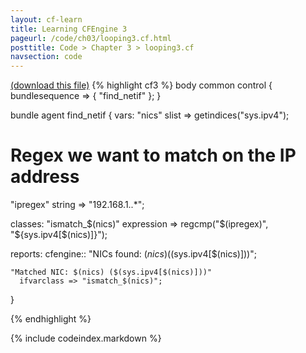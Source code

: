 ```yaml
---
layout: cf-learn
title: Learning CFEngine 3
pageurl: /code/ch03/looping3.cf.html
posttitle: Code > Chapter 3 > looping3.cf
navsection: code
---
```


[(download this file)](/src/ch03/looping3.cf)
{% highlight cf3 %}
body common control
{
  bundlesequence => { "find_netif" };
}

bundle agent find_netif
{
vars:
  "nics" slist => getindices("sys.ipv4"); 
  # Regex we want to match on the IP address
  "ipregex" string => "192\.168\.1\..*";

classes:
  "ismatch_$(nics)" expression => regcmp("$(ipregex)", "${sys.ipv4[$(nics)]}"); 

reports:
  cfengine::
    "NICs found: $(nics) ($(sys.ipv4[$(nics)]))"; 

    "Matched NIC: $(nics) ($(sys.ipv4[$(nics)]))"
      ifvarclass => "ismatch_$(nics)";
}

{% endhighlight %}

{% include codeindex.markdown %}
